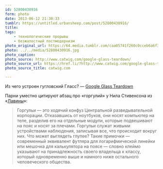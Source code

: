 ```yaml
---
id: 52800430916
form: photo
date: 2013-06-12 21:30:33
tumblr: https://untitled.urbansheep.com/post/52800430916/
title:
tags:
    - технологические прорывы
    - безжалостный постмодернизм
photo_original_url: https://64.media.tumblr.com/caa05741f260c0cceb6a6f3055537fe5/tumblr_moajaxPFjr1qz4wzio1_1280.jpg
photo: ../../media/52800430916.jpg
photo_caption:
photo_source: http://www.catwig.com/google-glass-teardown/
photo_source_url: https://href.li/?http://www.catwig.com/google-glass-teardown/
photo_source_title: catwig.com

---
```


<p><p>Из чего устроен гугловский Гласс? — <a href="http://www.catwig.com/google-glass-teardown/">Google Glass Teardown</a></p>

<p>Парни уместно цитируют абзац про «горгулий» у Нила Стивенсона из «<a href="http://flibusta.net/a/12021">Лавины</a>»:</p>

<blockquote>
  <p>Горгульи — это ходячий конфуз Центральной разведывательной корпорации. Отказавшись от ноутбуков, они носят компьютер на теле, разделив его на отдельные модули, которые подвешивают на пояс и носят за плечами. Горгульи служат живыми устройствами наблюдения, записывая все, что происходит вокруг них. Что может выглядеть глупее? Такие примочки — современный эквивалент футляра для логарифмической линейки или мешочка для калькулятора на поясе — словно клеймо указывают на принадлежность своего владельца к классу, который одновременно выше и намного ниже остального человеческого общества.</p>
</blockquote></p>
